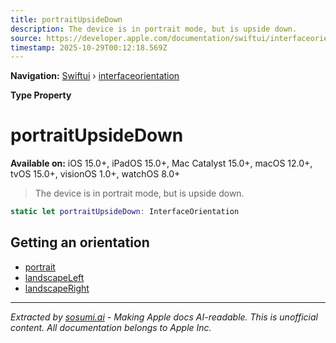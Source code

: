 ```yaml
---
title: portraitUpsideDown
description: The device is in portrait mode, but is upside down.
source: https://developer.apple.com/documentation/swiftui/interfaceorientation/portraitupsidedown
timestamp: 2025-10-29T00:12:18.569Z
---
```


**Navigation:** [Swiftui](/documentation/swiftui) › [interfaceorientation](/documentation/swiftui/interfaceorientation)

**Type Property**

# portraitUpsideDown

**Available on:** iOS 15.0+, iPadOS 15.0+, Mac Catalyst 15.0+, macOS 12.0+, tvOS 15.0+, visionOS 1.0+, watchOS 8.0+

> The device is in portrait mode, but is upside down.

```swift
static let portraitUpsideDown: InterfaceOrientation
```

## Getting an orientation

- [portrait](/documentation/swiftui/interfaceorientation/portrait)
- [landscapeLeft](/documentation/swiftui/interfaceorientation/landscapeleft)
- [landscapeRight](/documentation/swiftui/interfaceorientation/landscaperight)

---

*Extracted by [sosumi.ai](https://sosumi.ai) - Making Apple docs AI-readable.*
*This is unofficial content. All documentation belongs to Apple Inc.*
